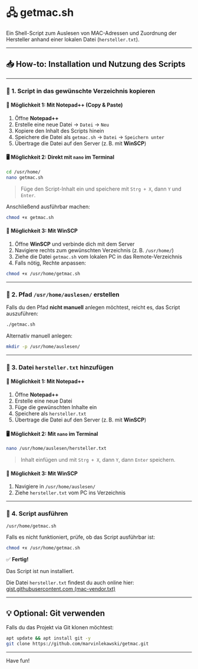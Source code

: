 # 🖧 getmac.sh

Ein Shell-Script zum Auslesen von MAC-Adressen und Zuordnung der Hersteller anhand einer lokalen Datei (`hersteller.txt`).

---

## 📥 How-to: Installation und Nutzung des Scripts

---

### 🔧 1. Script in das gewünschte Verzeichnis kopieren

#### 📝 Möglichkeit 1: Mit Notepad++ (Copy & Paste)

1. Öffne **Notepad++**
2. Erstelle eine neue Datei → `Datei` → `Neu`
3. Kopiere den Inhalt des Scripts hinein
4. Speichere die Datei als `getmac.sh` → `Datei` → `Speichern unter`
5. Übertrage die Datei auf den Server (z. B. mit **WinSCP**)

#### 🖥️ Möglichkeit 2: Direkt mit `nano` im Terminal

```bash
cd /usr/home/
nano getmac.sh
```

> Füge den Script-Inhalt ein und speichere mit `Strg + X`, dann `Y` und `Enter`.

Anschließend ausführbar machen:

```bash
chmod +x getmac.sh
```

#### 📂 Möglichkeit 3: Mit WinSCP

1. Öffne **WinSCP** und verbinde dich mit dem Server
2. Navigiere rechts zum gewünschten Verzeichnis (z. B. `/usr/home/`)
3. Ziehe die Datei `getmac.sh` vom lokalen PC in das Remote-Verzeichnis
4. Falls nötig, Rechte anpassen:

```bash
chmod +x /usr/home/getmac.sh
```

---

### 📁 2. Pfad `/usr/home/auslesen/` erstellen

Falls du den Pfad **nicht manuell** anlegen möchtest, reicht es, das Script auszuführen:

```bash
./getmac.sh
```

Alternativ manuell anlegen:

```bash
mkdir -p /usr/home/auslesen/
```

---

### 📄 3. Datei `hersteller.txt` hinzufügen

#### 📝 Möglichkeit 1: Mit Notepad++

1. Öffne **Notepad++**
2. Erstelle eine neue Datei
3. Füge die gewünschten Inhalte ein
4. Speichere als `hersteller.txt`
5. Übertrage die Datei auf den Server (z. B. mit **WinSCP**)

#### 🖥️ Möglichkeit 2: Mit `nano` im Terminal

```bash
nano /usr/home/auslesen/hersteller.txt
```

> Inhalt einfügen und mit `Strg + X`, dann `Y`, dann `Enter` speichern.

#### 📂 Möglichkeit 3: Mit WinSCP

1. Navigiere in `/usr/home/auslesen/`
2. Ziehe `hersteller.txt` vom PC ins Verzeichnis

---

### 🚀 4. Script ausführen

```bash
/usr/home/getmac.sh
```

Falls es nicht funktioniert, prüfe, ob das Script ausführbar ist:

```bash
chmod +x /usr/home/getmac.sh
```

✅ **Fertig!**

Das Script ist nun installiert.

Die Datei `hersteller.txt` findest du auch online hier:
[gist.githubusercontent.com (mac-vendor.txt)](https://gist.githubusercontent.com/aallan/b4bb86db86079509e6159810ae9bd3e4/raw/846ae1b646ab0f4d646af9115e47365f4118e5f6/mac-vendor.txt)

---

## 💡 Optional: Git verwenden

Falls du das Projekt via Git klonen möchtest:

```bash
apt update && apt install git -y
git clone https://github.com/marvinlekawski/getmac.git
```

---

Have fun!
